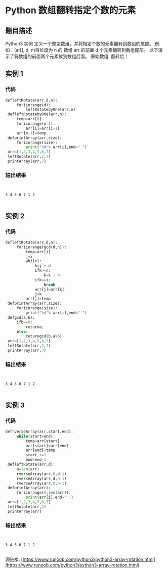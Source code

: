 # Python 数组翻转指定个数的元素

## 题目描述
Python3 实例
定义一个整型数组，并将指定个数的元素翻转到数组的尾部。
例如：(ar[], d, n)将长度为 n 的 数组 arr 的前面 d 个元素翻转到数组尾部。
以下演示了将数组的前面两个元素放到数组后面。
原始数组:
翻转后：

## 实例 1
### 代码
```python
defleftRotate(arr,d,n):
     foriinrange(d):
         leftRotatebyOne(arr,n)
 defleftRotatebyOne(arr,n):
     temp=arr[0]
     foriinrange(n-1):
         arr[i]=arr[i+1]
     arr[n-1]=temp
 defprintArray(arr,size):
     foriinrange(size):
         print("%d"% arr[i],end=" ")
 arr=[1,2,3,4,5,6,7]
 leftRotate(arr,2,7)
 printArray(arr,7)
```
### 输出结果
```

3 4 5 6 7 1 2

```
## 实例 2
### 代码
```python
defleftRotate(arr,d,n):
     foriinrange(gcd(d,n)):
         temp=arr[i]
         j=i
         while1:
             k=j + d
             ifk>=n:
                 k=k - n
             ifk==i:
                 break
             arr[j]=arr[k]
             j=k
         arr[j]=temp
 defprintArray(arr,size):
     foriinrange(size):
         print("%d"% arr[i],end=" ")
 defgcd(a,b):
     ifb==0:
         returna;
     else:
         returngcd(b,a%b)
 arr=[1,2,3,4,5,6,7]
 leftRotate(arr,2,7)
 printArray(arr,7)
```
### 输出结果
```

3 4 5 6 7 1 2

```
## 实例 3
### 代码
```python
defrverseArray(arr,start,end):
     while(start<end):
         temp=arr[start]
         arr[start]=arr[end]
         arr[end]=temp
         start +=1
         end=end-1
 defleftRotate(arr,d):
     n=len(arr)
     rverseArray(arr,0,d-1)
     rverseArray(arr,d,n-1)
     rverseArray(arr,0,n-1)
 defprintArray(arr):
     foriinrange(0,len(arr)):
         print(arr[i],end=' ')
 arr=[1,2,3,4,5,6,7]
 leftRotate(arr,2)
 printArray(arr)
```
### 输出结果
```

3 4 5 6 7 1 2

```
源链接: [https://www.runoob.com/python3/python3-array-rotation.html](https://www.runoob.com/python3/python3-array-rotation.html)